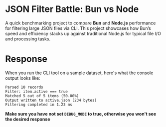 # JSON Filter Battle: Bun vs Node

A quick benchmarking project to compare **Bun** and **Node.js** performance for filtering large JSON files via CLI. This project showcases how Bun’s speed and efficiency stacks up against traditional Node.js for typical file I/O and processing tasks.


# Response

When you run the CLI tool on a sample dataset, here's what the console output looks like:

```
Parsed 10 records
Filter: item.active === true
Matched 5 out of 5 items (50.00%)
Output written to active.json (234 bytes)
Filtering completed in 1.23 ms
```

**Make sure you have not set `DEBUG_MODE` to true, otherwise you won't see the desired response**